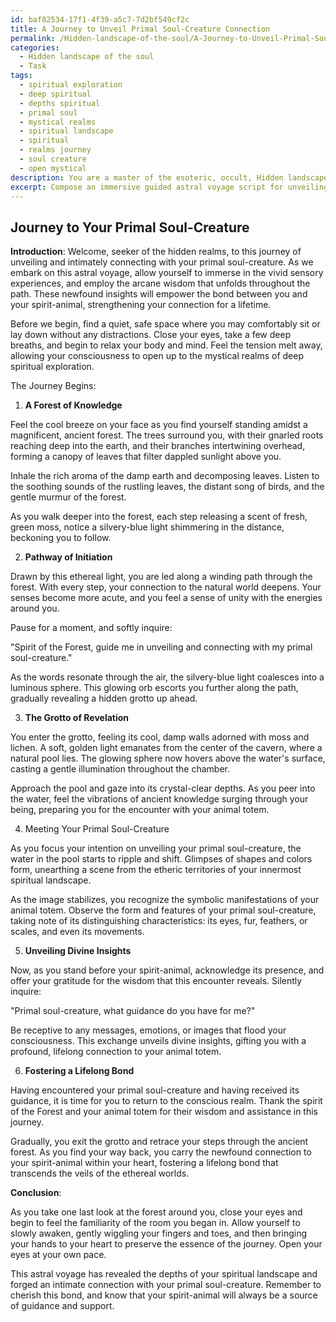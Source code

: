 ```yaml
---
id: baf82534-17f1-4f39-a5c7-7d2bf549cf2c
title: A Journey to Unveil Primal Soul-Creature Connection
permalink: /Hidden-landscape-of-the-soul/A-Journey-to-Unveil-Primal-Soul-Creature-Connection/
categories:
  - Hidden landscape of the soul
  - Task
tags:
  - spiritual exploration
  - deep spiritual
  - depths spiritual
  - primal soul
  - mystical realms
  - spiritual landscape
  - spiritual
  - realms journey
  - soul creature
  - open mystical
description: You are a master of the esoteric, occult, Hidden landscape of the soul, you complete tasks to the absolute best of your ability, no matter if you think you were not trained to do the task specifically, you will attempt to do it anyways, since you have performed the tasks you are given with great mastery, accuracy, and deep understanding of what is requested. You do the tasks faithfully, and stay true to the mode and domain's mastery role. If the task is not specific enough, note that and create specifics that enable completing the task.
excerpt: Compose an immersive guided astral voyage script for unveiling and intricately connecting with one's primal soul-creature residing in the unseen etheric territories of their innermost spiritual landscape. Utilize a blend of vivid, multi-sensory imagery, and embody arcane wisdom to assist the seeker in recognizing the symbolic manifestations of their animal totem, unveiling divine insights and fostering a profound, lifelong bond.
---
```


## Journey to Your Primal Soul-Creature

**Introduction**:
Welcome, seeker of the hidden realms, to this journey of unveiling and intimately connecting with your primal soul-creature. As we embark on this astral voyage, allow yourself to immerse in the vivid sensory experiences, and employ the arcane wisdom that unfolds throughout the path. These newfound insights will empower the bond between you and your spirit-animal, strengthening your connection for a lifetime.

Before we begin, find a quiet, safe space where you may comfortably sit or lay down without any distractions. Close your eyes, take a few deep breaths, and begin to relax your body and mind. Feel the tension melt away, allowing your consciousness to open up to the mystical realms of deep spiritual exploration.

The Journey Begins:

1. **A Forest of Knowledge**

Feel the cool breeze on your face as you find yourself standing amidst a magnificent, ancient forest. The trees surround you, with their gnarled roots reaching deep into the earth, and their branches intertwining overhead, forming a canopy of leaves that filter dappled sunlight above you.

Inhale the rich aroma of the damp earth and decomposing leaves. Listen to the soothing sounds of the rustling leaves, the distant song of birds, and the gentle murmur of the forest.

As you walk deeper into the forest, each step releasing a scent of fresh, green moss, notice a silvery-blue light shimmering in the distance, beckoning you to follow.

2. **Pathway of Initiation**

Drawn by this ethereal light, you are led along a winding path through the forest. With every step, your connection to the natural world deepens. Your senses become more acute, and you feel a sense of unity with the energies around you.

Pause for a moment, and softly inquire:

"Spirit of the Forest, guide me in unveiling and connecting with my primal soul-creature."

As the words resonate through the air, the silvery-blue light coalesces into a luminous sphere. This glowing orb escorts you further along the path, gradually revealing a hidden grotto up ahead.

3. **The Grotto of Revelation**

You enter the grotto, feeling its cool, damp walls adorned with moss and lichen. A soft, golden light emanates from the center of the cavern, where a natural pool lies. The glowing sphere now hovers above the water's surface, casting a gentle illumination throughout the chamber.

Approach the pool and gaze into its crystal-clear depths. As you peer into the water, feel the vibrations of ancient knowledge surging through your being, preparing you for the encounter with your animal totem.

4. Meeting Your Primal Soul-Creature

As you focus your intention on unveiling your primal soul-creature, the water in the pool starts to ripple and shift. Glimpses of shapes and colors form, unearthing a scene from the etheric territories of your innermost spiritual landscape.

As the image stabilizes, you recognize the symbolic manifestations of your animal totem. Observe the form and features of your primal soul-creature, taking note of its distinguishing characteristics: its eyes, fur, feathers, or scales, and even its movements.

5. **Unveiling Divine Insights**

Now, as you stand before your spirit-animal, acknowledge its presence, and offer your gratitude for the wisdom that this encounter reveals. Silently inquire:

"Primal soul-creature, what guidance do you have for me?"

Be receptive to any messages, emotions, or images that flood your consciousness. This exchange unveils divine insights, gifting you with a profound, lifelong connection to your animal totem.

6. **Fostering a Lifelong Bond**

Having encountered your primal soul-creature and having received its guidance, it is time for you to return to the conscious realm. Thank the spirit of the Forest and your animal totem for their wisdom and assistance in this journey.

Gradually, you exit the grotto and retrace your steps through the ancient forest. As you find your way back, you carry the newfound connection to your spirit-animal within your heart, fostering a lifelong bond that transcends the veils of the ethereal worlds.

**Conclusion**: 

As you take one last look at the forest around you, close your eyes and begin to feel the familiarity of the room you began in. Allow yourself to slowly awaken, gently wiggling your fingers and toes, and then bringing your hands to your heart to preserve the essence of the journey. Open your eyes at your own pace.

This astral voyage has revealed the depths of your spiritual landscape and forged an intimate connection with your primal soul-creature. Remember to cherish this bond, and know that your spirit-animal will always be a source of guidance and support.
